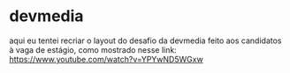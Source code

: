 # devmedia

aqui eu tentei recriar o layout do desafio da devmedia feito aos candidatos à vaga de estágio, como mostrado nesse link: https://www.youtube.com/watch?v=YPYwND5WGxw
